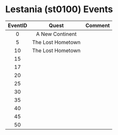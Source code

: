 # Lestania (st0100) Events

| EventID   | Quest | Comment
|:---------:|:-----:|:--------|
| 0         | A New Continent
| 5         | The Lost Hometown
| 10        | The Lost Hometown
| 15        | 
| 17        | 
| 20        | 
| 25        | 
| 30        | 
| 35        | 
| 40        | 
| 45        | 
| 50        | 
